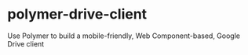 polymer-drive-client
====================

Use Polymer to build a mobile-friendly, Web Component-based, Google Drive client

